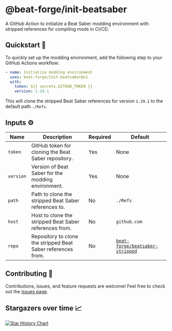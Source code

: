 # @beat-forge/init-beatsaber

A GitHub Action to initialize a Beat Saber modding environment with stripped references for compiling mods in CI/CD.

## Quickstart 🚀

To quickly set up the modding environment, add the following step to your GitHub Actions workflow:

```yaml
- name: Initialize modding environment
  uses: beat-forge/init-beatsaber@v1
  with:
    token: ${{ secrets.GITHUB_TOKEN }}
    version: 1.29.1
```

This will clone the stripped Beat Saber references for version `1.29.1` to the default path `./Refs`.

## Inputs ⚙️

| Name      | Description                                                  | Required | Default                                                                             |
| --------- | ------------------------------------------------------------ | -------- | ----------------------------------------------------------------------------------- |
| `token`   | GitHub token for cloning the Beat Saber repository.          | Yes      | None                                                                                |
| `version` | Version of Beat Saber for the modding environment.           | Yes      | None                                                                                |
| `path`    | Path to clone the stripped Beat Saber references to.         | No       | `./Refs`                                                                            |
| `host`    | Host to clone the stripped Beat Saber references from.       | No       | `github.com`                                                                        |
| `repo`    | Repository to clone the stripped Beat Saber references from. | No       | [`beat-forge/beatsaber-stripped`](https://github.com/beat-forge/beatsaber-stripped) |

## Contributing 🤝

Contributions, issues, and feature requests are welcome! Feel free to check out the [issues page](https://github.com/beat-forge/init-beatsaber/issues).

## Stargazers over time 📈

<a href="https://star-history.com/#beat-forge/init-beatsaber&Date">
  <picture>
    <source media="(prefers-color-scheme: dark)" srcset="https://api.star-history.com/svg?repos=beat-forge/init-beatsaber&type=Date&theme=dark" />
    <source media="(prefers-color-scheme: light)" srcset="https://api.star-history.com/svg?repos=beat-forge/init-beatsaber&type=Date" />
    <img alt="Star History Chart" src="https://api.star-history.com/svg?repos=beat-forge/init-beatsaber&type=Date" />
  </picture>
</a>

